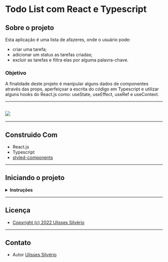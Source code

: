 # Todo List com React e Typescript

## Sobre o projeto
Esta aplicação é uma lista de afazeres, onde o usuário pode:
- criar uma tarefa; 
- adicionar um status as tarefas criadas; 
- excluir as tarefas e filtra elas por alguma palavra-chave.
### Objetivo 
A finalidade deste projeto é manipular alguns dados de componentes através das props, aperfeiçoar a escrita do código em Typescript e utilizar alguns hooks do React.js como: useState, useEffect, useRef e useContext.
***
## <img src="http://img.shields.io/static/v1?label=status&message=EM%20DESENVOLVIMENTO&color=orange&style=for-the-badge"/>
***
## Construido Com
- React.js
- Typescript
- [styled-components](https://styled-components.com/docs/basics#installation)
***
## Iniciando o projeto
<details><summary><b>Instruções</b></summary>
Em breve terá informações aqui...
</details>

***
## Licença
- [Copyright (c) 2022 Ulisses Silvério](LICENSE.md)
***

## Contato
- Autor [Ulisses Silvério](https://linktr.ee/ulissessilverio)